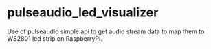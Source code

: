 # pulseaudio_led_visualizer
Use of pulseaudio simple api to get audio stream data to map them to WS2801 led strip on RaspberryPi.
